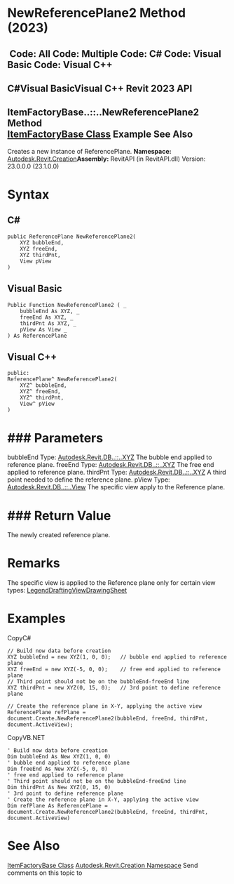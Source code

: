 # NewReferencePlane2 Method (2023)

﻿
 Code: All Code: Multiple Code: C# Code: Visual Basic Code: Visual C++   
---  
C#Visual BasicVisual C++
Revit 2023 API  
---  
ItemFactoryBase..::..NewReferencePlane2 Method   
[ItemFactoryBase Class](cba2c84a-22c0-e6e7-a99c-67656901853a.md "ItemFactoryBase Class") Example See Also  
---  
Creates a new instance of ReferencePlane. 
**Namespace:** [Autodesk.Revit.Creation](ded320da-058a-4edd-0418-0582389559a7.md "Autodesk.Revit.Creation Namespace")**Assembly:** RevitAPI (in RevitAPI.dll) Version: 23.0.0.0 (23.1.0.0)
# Syntax
C#  
---  
```text
public ReferencePlane NewReferencePlane2(
	XYZ bubbleEnd,
	XYZ freeEnd,
	XYZ thirdPnt,
	View pView
)
```
  
Visual Basic  
---  
```text
Public Function NewReferencePlane2 ( _
	bubbleEnd As XYZ, _
	freeEnd As XYZ, _
	thirdPnt As XYZ, _
	pView As View _
) As ReferencePlane
```
  
Visual C++  
---  
```text
public:
ReferencePlane^ NewReferencePlane2(
	XYZ^ bubbleEnd, 
	XYZ^ freeEnd, 
	XYZ^ thirdPnt, 
	View^ pView
)
```
  
# ### Parameters
bubbleEnd
    Type: [Autodesk.Revit.DB..::..XYZ](c2fd995c-95c0-58fb-f5de-f3246cbc5600.md "XYZ Class") The bubble end applied to reference plane. 
freeEnd
    Type: [Autodesk.Revit.DB..::..XYZ](c2fd995c-95c0-58fb-f5de-f3246cbc5600.md "XYZ Class") The free end applied to reference plane. 
thirdPnt
    Type: [Autodesk.Revit.DB..::..XYZ](c2fd995c-95c0-58fb-f5de-f3246cbc5600.md "XYZ Class") A third point needed to define the reference plane. 
pView
    Type: [Autodesk.Revit.DB..::..View](fb92a4e7-f3a7-ef14-e631-342179b18de9.md "View Class") The specific view apply to the Reference plane. 
# ### Return Value
The newly created reference plane. 
# Remarks
The specific view is applied to the Reference plane only for certain view types: [Legend](bf04dabc-05a3-baf0-3564-f96c0bde3400.md "ViewType Enumeration")[DraftingView](bf04dabc-05a3-baf0-3564-f96c0bde3400.md "ViewType Enumeration")[DrawingSheet](bf04dabc-05a3-baf0-3564-f96c0bde3400.md "ViewType Enumeration")
# Examples
CopyC#
```text
// Build now data before creation
XYZ bubbleEnd = new XYZ(1, 0, 0);   // bubble end applied to reference plane
XYZ freeEnd = new XYZ(-5, 0, 0);    // free end applied to reference plane
// Third point should not be on the bubbleEnd-freeEnd line 
XYZ thirdPnt = new XYZ(0, 15, 0);   // 3rd point to define reference plane

// Create the reference plane in X-Y, applying the active view
ReferencePlane refPlane = document.Create.NewReferencePlane2(bubbleEnd, freeEnd, thirdPnt, document.ActiveView);
```

CopyVB.NET
```text
' Build now data before creation
Dim bubbleEnd As New XYZ(1, 0, 0)
' bubble end applied to reference plane
Dim freeEnd As New XYZ(-5, 0, 0)
' free end applied to reference plane
' Third point should not be on the bubbleEnd-freeEnd line 
Dim thirdPnt As New XYZ(0, 15, 0)
' 3rd point to define reference plane
' Create the reference plane in X-Y, applying the active view
Dim refPlane As ReferencePlane = document.Create.NewReferencePlane2(bubbleEnd, freeEnd, thirdPnt, document.ActiveView)
```

# See Also
[ItemFactoryBase Class](cba2c84a-22c0-e6e7-a99c-67656901853a.md "ItemFactoryBase Class")
[Autodesk.Revit.Creation Namespace](ded320da-058a-4edd-0418-0582389559a7.md "Autodesk.Revit.Creation Namespace")
Send comments on this topic to 